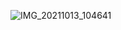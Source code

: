 ![IMG_20211013_104641](https://user-images.githubusercontent.com/77854427/137177831-fdf839e6-fd32-4822-9fca-11fa00c0d438.jpg)
